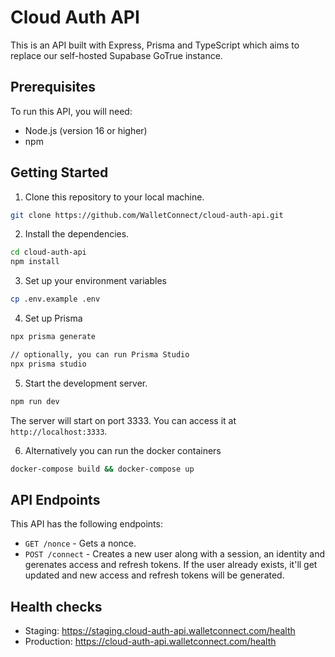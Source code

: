 # Cloud Auth API

This is an API built with Express, Prisma and TypeScript which aims to replace our self-hosted Supabase GoTrue instance.

## Prerequisites

To run this API, you will need:

- Node.js (version 16 or higher)
- npm

## Getting Started

1. Clone this repository to your local machine.

```sh
git clone https://github.com/WalletConnect/cloud-auth-api.git
```

2. Install the dependencies.

```sh
cd cloud-auth-api
npm install
```

3. Set up your environment variables

```sh
cp .env.example .env
```

4. Set up Prisma

```sh
npx prisma generate

// optionally, you can run Prisma Studio
npx prisma studio
```

5. Start the development server.

```sh
npm run dev
```

The server will start on port 3333. You can access it at `http://localhost:3333`.

6. Alternatively you can run the docker containers

```sh
docker-compose build && docker-compose up
```

## API Endpoints

This API has the following endpoints:

- `GET /nonce` - Gets a nonce.
- `POST /connect` - Creates a new user along with a session, an identity and gerenates access and refresh tokens.
  If the user already exists, it'll get updated and new access and refresh tokens will be generated.

## Health checks

- Staging: https://staging.cloud-auth-api.walletconnect.com/health
- Production: https://cloud-auth-api.walletconnect.com/health
